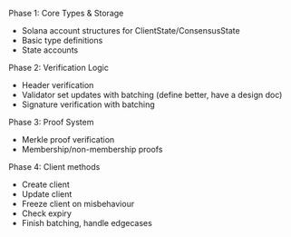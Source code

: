  Phase 1: Core Types & Storage

  - Solana account structures for ClientState/ConsensusState
  - Basic type definitions
  - State accounts

  Phase 2: Verification Logic

  - Header verification
  - Validator set updates with batching (define better, have a design doc)
  - Signature verification with batching

  Phase 3: Proof System

  - Merkle proof verification
  - Membership/non-membership proofs

  Phase 4: Client methods

  - Create client
  - Update client
  - Freeze client on misbehaviour
  - Check expiry
  - Finish batching, handle edgecases

